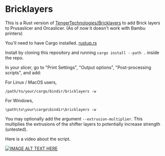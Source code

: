 # Bricklayers
This is a Rust version of [TengerTechnologies/Bricklayers](https://github.com/TengerTechnologies/Bricklayers) to add Brick layers to Prusaslicer and Orcaslicer.
(As of now it doesn't work with Bambu printers)

You'll need to have Cargo installed. [rustup.rs](https://rustup.rs)

Install by cloning this repository and running `cargo install --path .` inside the repo.

<!-- Alternatively, download a release for your platform from Releases. -->

In your slicer, go to "Print Settings", "Output options", "Post-processing scripts", and add:

For Linux / MacOS users,
```
/path/to/your/cargo/bindir/bricklayers -w
```

For Windows,
```
\path\to\your\cargo\bindir\bricklayers -w
```

You may optionally add the argument `--extrusion-multiplier`. This multiplies the extrusions of the shifter layers to potentially increase strength (untested).

Here is a video about the script.

[![IMAGE ALT TEXT HERE](https://img.youtube.com/vi/EqRdQOoK5hc/0.jpg)](https://www.youtube.com/watch?v=EqRdQOoK5hc)
